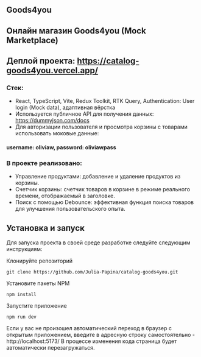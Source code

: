 ## Goods4you
## Онлайн магазин Goods4you (Mock Marketplace)
## Деплой проекта: https://catalog-goods4you.vercel.app/
### Стек: 
* React, TypeScript, Vite, Redux Toolkit, RTK Query, Authentication: User login (Mock data), адаптивная вёрстка
* Используется публичное API для получения данных: https://dummyjson.com/docs
* Для авторизации пользователя и просмотра корзины с товарами использовать моковые данные: 
#### username: oliviaw, password: oliviawpass

### В проекте реализовано:
* Управление продуктами: добавление и удаление продуктов из корзины.
* Счетчик корзины: счетчик товаров в корзине в режиме реального времени, отображаемый в заголовке.
* Поиск с помощью Debounce: эффективная функция поиска товаров для улучшения пользовательского опыта.

## Установка и запуск

Для запуска проекта в своей среде разработке следуйте следующим инструкциям:

Клонируйте репозиторий
```
git clone https://github.com/Julia-Papina/catalog-goods4you.git
```
Установите пакеты NPM
```
npm install
```
Запустите приложение
```
npm run dev
```
Если у вас не произошел автоматический переход в браузер с открытым приложением, введите в адресную строку самостоятельно - http://localhost:5173/
В процессе изменения кода страница будет автоматически перезагружаться.
  

